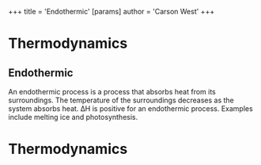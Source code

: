 +++
 title = 'Endothermic'
[params]
	author = 'Carson West'
+++
# Thermodynamics

## Endothermic

An endothermic process is a process that absorbs heat from its surroundings.  The temperature of the surroundings decreases as the system absorbs heat.  ΔH is positive for an endothermic process.  Examples include melting ice and photosynthesis.

# Thermodynamics